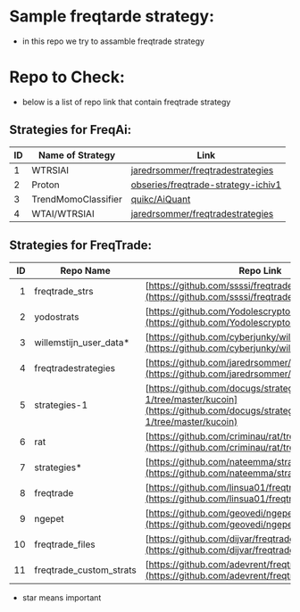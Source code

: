 # Sample freqtarde strategy:
* in this repo we try to assamble  freqtrade strategy
# Repo to Check:
* below is a list of repo link that contain freqtrade strategy
## Strategies for FreqAi:

| ID | Name of Strategy        | Link                                               |
|----|-------------------------|----------------------------------------------------|
| 1  | WTRSIAI                 | [jaredrsommer/freqtradestrategies](https://github.com/jaredrsommer/freqtradestrategies)               |
| 2  | Proton                  | [obseries/freqtrade-strategy-ichiv1](https://github.com/obseries/freqtrade-strategy-ichiv1/tree/main) |
| 3  | TrendMomoClassifier     | [quikc/AiQuant](https://github.com/quikc/AiQuant)                                   |
| 4  | WTAI/WTRSIAI            | [jaredrsommer/freqtradestrategies](https://github.com/jaredrsommer/freqtradestrategies)               |

## Strategies for FreqTrade:

| ID  | Repo Name                 | Repo Link                                              |
|----:|---------------------------|--------------------------------------------------------|
| 1   | freqtrade_strs            | [https://github.com/ssssi/freqtrade_strs/tree/main](https://github.com/ssssi/freqtrade_strs/tree/main)                 |
| 2   | yodostrats                | [https://github.com/Yodolescrypto/yodostrats](https://github.com/Yodolescrypto/yodostrats)                           |
| 3   | willemstijn_user_data*    | [https://github.com/cyberjunky/willemstijn_user_data](https://github.com/cyberjunky/willemstijn_user_data)           |
| 4   | freqtradestrategies       | [https://github.com/jaredrsommer/freqtradestrategies](https://github.com/jaredrsommer/freqtradestrategies)         |
| 5   | strategies-1              | [https://github.com/docugs/strategies-1/tree/master/kucoin](https://github.com/docugs/strategies-1/tree/master/kucoin)|
| 6   | rat                       | [https://github.com/criminau/rat/tree/master](https://github.com/criminau/rat/tree/master)                         |
| 7   | strategies*               | [https://github.com/nateemma/strategies](https://github.com/nateemma/strategies)                                   |
| 8   | freqtrade                 | [https://github.com/linsua01/freqtrade](https://github.com/linsua01/freqtrade)                                     |
| 9   | ngepet                    | [https://github.com/geovedi/ngepet](https://github.com/geovedi/ngepet)                                              |
| 10  | freqtrade_files           | [https://github.com/dijvar/freqtrade_files](https://github.com/dijvar/freqtrade_files)                               |
| 11  | freqtrade_custom_strats   | [https://github.com/adevrent/freqtrade_custom_strats](https://github.com/adevrent/freqtrade_custom_strats)         |


* star means important

